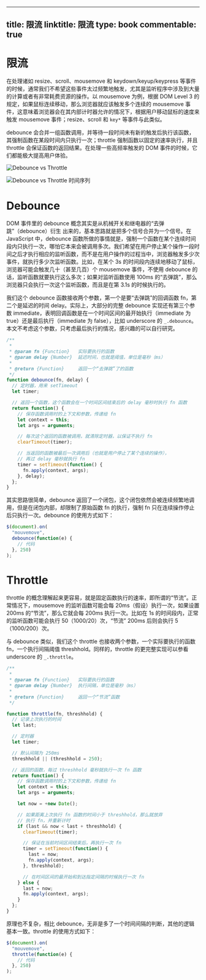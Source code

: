 
---
title: 限流
linktitle: 限流
type: book
commentable: true
---

# 限流

在处理诸如 resize、scroll、mousemove 和 keydown/keyup/keypress 等事件的时候，通常我们不希望这些事件太过频繁地触发，尤其是监听程序中涉及到大量的计算或者有非常耗费资源的操作。以 mousemove 为例，根据 DOM Level 3 的规定，如果鼠标连续移动，那么浏览器就应该触发多个连续的 mousemove 事件，这意味着浏览器会在其内部计时器允许的情况下，根据用户移动鼠标的速度来触发 mousemove 事件；resize、scroll 和 `key*` 等事件与此类似。

debounce 会合并一组函数调用，并等待一段时间未有新的触发后执行该函数，其强制函数在某段时间内只执行一次；throttle 强制函数以固定的速率执行，并且 throttle 会保证函数的返回结果。在处理一些高频率触发的 DOM 事件的时候，它们都能极大提高用户体验。

![Debounce vs Throttle](https://i.postimg.cc/SsKqmHh6/image.png)

![Debounce vs Throttle 时间序列](https://s2.ax1x.com/2020/01/20/1iuca4.png)

# Debounce

DOM 事件里的 debounce 概念其实是从机械开关和继电器的“去弹跳”（debounce）衍生 出来的，基本思路就是把多个信号合并为一个信号。在 JavaScript 中，debounce 函数所做的事情就是，强制一个函数在某个连续时间段内只执行一次，哪怕它本来会被调用多次。我们希望在用户停止某个操作一段时间之后才执行相应的监听函数，而不是在用户操作的过程当中，浏览器触发多少次事件，就执行多少次监听函数。比如，在某个 3s 的时间段内连续地移动了鼠标，浏览器可能会触发几十（甚至几百）个 mousemove 事件，不使用 debounce 的话，监听函数就要执行这么多次；如果对监听函数使用 100ms 的“去弹跳”，那么浏览器只会执行一次这个监听函数，而且是在第 3.1s 的时候执行的。

我们这个 debounce 函数接收两个参数，第一个是要“去弹跳”的回调函数 fn，第二个是延迟的时间 delay。实际上，大部分的完整 debounce 实现还有第三个参数 immediate，表明回调函数是在一个时间区间的最开始执行（immediate 为 true）还是最后执行（immediate 为 false），比如 underscore 的 `_.debounce`。本文不考虑这个参数，只考虑最后执行的情况，感兴趣的可以自行研究。

```js
/**
 *
 * @param fn {Function}   实际要执行的函数
 * @param delay {Number}  延迟时间，也就是阈值，单位是毫秒（ms）
 *
 * @return {Function}     返回一个“去弹跳”了的函数
 */
function debounce(fn, delay) {
  // 定时器，用来 setTimeout
  let timer;

  // 返回一个函数，这个函数会在一个时间区间结束后的 delay 毫秒时执行 fn 函数
  return function() {
    // 保存函数调用时的上下文和参数，传递给 fn
    let context = this;
    let args = arguments;

    // 每次这个返回的函数被调用，就清除定时器，以保证不执行 fn
    clearTimeout(timer);

    // 当返回的函数被最后一次调用后（也就是用户停止了某个连续的操作），
    // 再过 delay 毫秒就执行 fn
    timer = setTimeout(function() {
      fn.apply(context, args);
    }, delay);
  };
}
```

其实思路很简单，debounce 返回了一个闭包，这个闭包依然会被连续频繁地调用，但是在闭包内部，却限制了原始函数 fn 的执行，强制 fn 只在连续操作停止后只执行一次。debounce 的使用方式如下：

```js
$(document).on(
  "mouvemove",
  debounce(function(e) {
    // 代码
  }, 250)
);
```

# Throttle

throttle 的概念理解起来更容易，就是固定函数执行的速率，即所谓的“节流”。正常情况下，mousemove 的监听函数可能会每 20ms（假设）执行一次，如果设置 200ms 的“节流”，那么它就会每 200ms 执行一次。比如在 1s 的时间段内，正常的监听函数可能会执行 50（1000/20）次，“节流” 200ms 后则会执行 5（1000/200）次。

与 debounce 类似，我们这个 throttle 也接收两个参数，一个实际要执行的函数 fn，一个执行间隔阈值 threshhold。同样的，throttle 的更完整实现可以参看 underscore 的 `_.throttle`。

```js
/**
 *
 * @param fn {Function}   实际要执行的函数
 * @param delay {Number}  执行间隔，单位是毫秒（ms）
 *
 * @return {Function}     返回一个“节流”函数
 */

function throttle(fn, threshhold) {
  // 记录上次执行的时间
  let last;

  // 定时器
  let timer;

  // 默认间隔为 250ms
  threshhold || (threshhold = 250);

  // 返回的函数，每过 threshhold 毫秒就执行一次 fn 函数
  return function() {
    // 保存函数调用时的上下文和参数，传递给 fn
    let context = this;
    let args = arguments;

    let now = +new Date();

    // 如果距离上次执行 fn 函数的时间小于 threshhold，那么就放弃
    // 执行 fn，并重新计时
    if (last && now < last + threshhold) {
      clearTimeout(timer);

      // 保证在当前时间区间结束后，再执行一次 fn
      timer = setTimeout(function() {
        last = now;
        fn.apply(context, args);
      }, threshhold);

      // 在时间区间的最开始和到达指定间隔的时候执行一次 fn
    } else {
      last = now;
      fn.apply(context, args);
    }
  };
}
```

原理也不复杂，相比 debounce，无非是多了一个时间间隔的判断，其他的逻辑基本一致。throttle 的使用方式如下：

```js
$(document).on(
  "mouvemove",
  throttle(function(e) {
    // 代码
  }, 250)
);
```

    